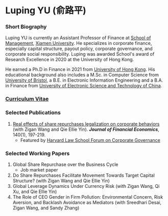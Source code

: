 # Luping YU (俞路平)

### Short Biography
Luping YU is currently an Assistant Professor of Finance at [School of Management](https://sm.xmu.edu.cn/), [Xiamen University](https://www.xmu.edu.cn/). He specializes in corporate finance, especially capital structure, payout policy, corporate governance, and corporate social responsibility. Luping was awarded School's award of Research Excellence in 2020 at the University of Hong Kong.

He earned a Ph.D in Finance in 2021 from [University of Hong Kong](https://www.hku.hk/). His educational background also includes a M.Sc. in Computer Science from [University of Bristol](https://www.bristol.ac.uk/), a B.E. in Electronic Information Engineering and a B.A. in Finance from [University of Electronic Science and Technology of China](https://www.uestc.edu.cn/).

### [Curriculum Vitae](https://lazydingding.github.io/cv.pdf)

### Selected Publications
1. [Real effects of share repurchases legalization on corporate behaviors](https://www.sciencedirect.com/science/article/abs/pii/S0304405X2030283X) (with Zigan Wang and Qie Ellie Yin). ***Journal of Financial Economics***, 140(1), 197-219.
   * Featured by [Harvard Law School Forum on Corporate Governance](https://corpgov.law.harvard.edu/2020/12/09/real-effects-of-share-repurchases-legalization-on-corporate-behaviors/)
### Selected Working Papers
1. Global Share Repurchase over the Business Cycle
   * Job market paper
2. Do Share Repurchases Facilitate Movement Towards Target Capital Structure? (with Zigan Wang and Qie Ellie Yin)
3. Global Leverage Dynamics Under Currency Risk (with Zigan Wang, Qi Xu, and Qie Ellie Yin)
4. The Role of CEO Gender in Firm Pollution:  Environmental Concern, Risk Aversion, and Backlash Avoidance as Mediators (with Sreedhari Desai, Zigan Wang, and Sandy Zhang)
